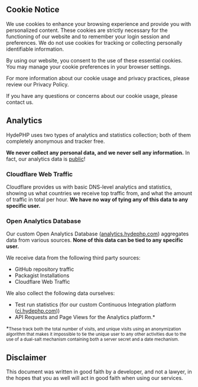 ## Cookie Notice

We use cookies to enhance your browsing experience and provide you with personalized content. These cookies are strictly necessary for the functioning of our website and to remember your login session and preferences. We do not use cookies for tracking or collecting personally identifiable information.

By using our website, you consent to the use of these essential cookies. You may manage your cookie preferences in your browser settings.

For more information about our cookie usage and privacy practices, please review our Privacy Policy.

If you have any questions or concerns about our cookie usage, please contact us.

## Analytics

HydePHP uses two types of analytics and statistics collection; both of them completely anonymous and tracker free.

**We never collect any personal data, and we never sell any information.**
In fact, our analytics data is [public](https://analytics.hydephp.com)!

### Cloudflare Web Traffic

Cloudflare provides us with basic DNS-level analytics and statistics, showing us what countries we receive top traffic from,
and what the amount of traffic in total per hour. **We have no way of tying any of this data to any specific user.**

### Open Analytics Database

Our custom Open Analytics Database ([analytics.hydephp.com](https://analytics.hydephp.com)) aggregates data from various sources.
**None of this data can be tied to any specific user.**

We receive data from the following third party sources:

- GitHub repository traffic
- Packagist Installations
- Cloudflare Web Traffic

We also collect the following data ourselves:

- Test run statistics (for our custom Continuous Integration platform ([ci.hydephp.com](https://ci.hydephp.com)))
- API Requests and Page Views for the Analytics platform.*

*<small>These track both the total number of visits, and unique visits using an anonymization algorithm that makes it
impossible to tie the unique user to any other activities due to the use of a dual-salt mechanism
containing both a server secret and a date mechanism.</small>

## Disclaimer

This document was written in good faith by a developer, and not a lawyer,
in the hopes that you as well will act in good faith when using our services.
